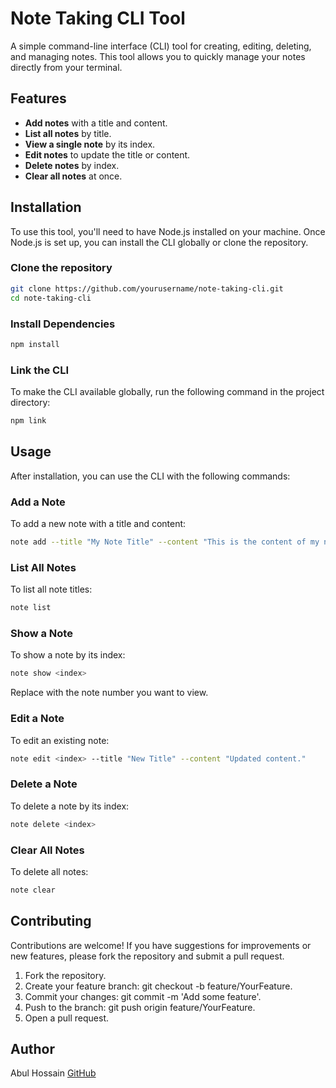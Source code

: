 # Note Taking CLI Tool

A simple command-line interface (CLI) tool for creating, editing, deleting, and managing notes. This tool allows you to quickly manage your notes directly from your terminal.

## Features

- **Add notes** with a title and content.
- **List all notes** by title.
- **View a single note** by its index.
- **Edit notes** to update the title or content.
- **Delete notes** by index.
- **Clear all notes** at once.

## Installation

To use this tool, you'll need to have Node.js installed on your machine. Once Node.js is set up, you can install the CLI globally or clone the repository.

### Clone the repository

```bash
git clone https://github.com/yourusername/note-taking-cli.git
cd note-taking-cli
```

### Install Dependencies

```bash
npm install
```

### Link the CLI

To make the CLI available globally, run the following command in the project directory:

```bash
npm link
```

## Usage

After installation, you can use the CLI with the following commands:

### Add a Note

To add a new note with a title and content:

```bash
note add --title "My Note Title" --content "This is the content of my note."
```

### List All Notes

To list all note titles:

```bash
note list
```

### Show a Note

To show a note by its index:

```bash
note show <index>
```

Replace <index> with the note number you want to view.

### Edit a Note

To edit an existing note:

```bash
note edit <index> --title "New Title" --content "Updated content."
```

### Delete a Note

To delete a note by its index:

```bash
note delete <index>
```

### Clear All Notes

To delete all notes:

```bash
note clear
```

## Contributing

Contributions are welcome! If you have suggestions for improvements or new features, please fork the repository and submit a pull request.

1. Fork the repository.
2. Create your feature branch: git checkout -b feature/YourFeature.
3. Commit your changes: git commit -m 'Add some feature'.
4. Push to the branch: git push origin feature/YourFeature.
5. Open a pull request.

## Author

Abul Hossain
[GitHub](https://github.com/abul2285)
